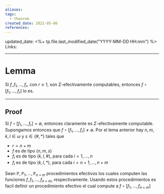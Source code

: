 ```yaml
---
aliases: 
tags: 
  - theorem
created_date: 2022-05-06
references:
---
```

updated_date: <%+ tp.file.last_modified_date("YYYY-MM-DD HH:mm") %>
Links: 

---
# Lemma
Si $f,f_{1},...,f_{r}$, con $r\geq 1$, son $\Sigma$-efectivamente computables, entonces $f\circ \lbrack f_{1},...,f_{r}]$ lo es.

---
## Proof
Si $f\circ \lbrack f_{1},...,f_{r}]=\emptyset$, entonces claramente es $\Sigma$-efectivamente computable. Supongamos entonces que $f\circ \lbrack f_{1},...,f_{r}]\neq \emptyset$. Por el lema anterior hay $n,m,k,l\in \omega$ y $s\in \{\#,\ast \}$ tales que
- $r=n+m$
- $f$ es de tipo $(n,m,s)$
- $f_{i}$ es de tipo $(k,l,\#)$, para cada $i=1,...,n$
- $f_{i}$ es de tipo $(k,l,\ast )$, para cada $i=n+1,...,n+m$

Sean $\mathbb{P},\mathbb{P}_{1},...,\mathbb{P}_{n+m}$ procedimientos efectivos los cuales computen las funciones $f,f_{1},...,f_{n+m}$, respectivamente. Usando estos procedimientos es facil definir un procedimiento efectivo el cual compute a $f\circ \lbrack f_{1},...,f_{n+m}]$